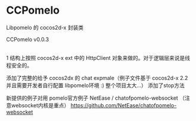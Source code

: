 CCPomelo
========

Libpomelo 的  cocos2d-x 封装类

CCPomelo  v0.0.3


<br>
1 结构上按照 cocos2d-x ext 中的 HttpClient 对象来做的。对于逻辑层来说是线程安全的。

添加了完整的给予 cocos2dx 的 chat expmale（例子文件基于 cocos2d-x 2.2 并且需要开发者自行配置 libpomelo环境 :)  整个项目太大...）
添加了stop方法

新提供的例子对用 pomelo官方例子
NetEase / chatofpomelo-websocket （注意websocket内核是重点）
https://github.com/NetEase/chatofpomelo-websocket










